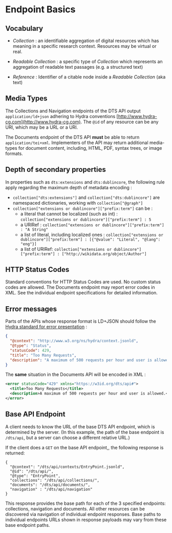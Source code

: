 # Endpoint Basics

## Vocabulary

- *Collection* : an identifiable aggregation of digital resources which has meaning in a specific research context. Resources may be virtual or real.

- *Readable Collection* : a specific type of *Collection* which represents an aggregation of readable text passages (e.g. a structured text)

- *Reference* : Identifier of a citable node inside a *Readable Collection* (aka text)

## Media Types

The Collections and Navigation endpoints of the DTS API output `application/ld+json` adhering to Hydra conventions [http://www.hydra-cg.com](http://www.hydra-cg.com). The `@id` of any resource can be any URI, which may be a URL or a URI.

The Documents endpoint of the DTS API __must__ be able to return `application/tei+xml`.  Implementers of the API may return additional media-types for document content, including, HTML, PDF, syntax trees, or image formats.

## Depth of secondary properties

In properties such as `dts:extensions` and `dts:dublincore`, the following rule apply regarding the maximum depth of metadata encoding :

- `collection["dts:extensions"]` and `collection["dts:dublincore"]` are namespaced dictionaries, working with `collection["@graph"]`
- `collection["extensions or dublincore"]["prefix:term"]` can be :
   - a literal that cannot be localized (such as int) : `collection["extensions or dublincore"]["prefix:term"] : 5`
   - a URIRef : `collection["extensions or dublincore"]["prefix:term"] : "A String"`
   - a list of literal, including localized ones : `collection["extensions or dublincore"]["prefix:term"] : [{"@value": "Literal", "@lang": "eng"}]`
   - a list of URIRef: `collection["extensions or dublincore"]["prefix:term"] : ["http://wikidata.org/object/Author"]`

## HTTP Status Codes

Standard conventions for HTTP Status Codes are used.  No custom status codes are allowed.  The Documents endpoint may report error codes in XML. See the individual endpoint specifications for detailed information.

## Error messages

Parts of the APIs whose response format is LD+JSON should follow the [Hydra standard for error presentation](https://www.hydra-cg.com/spec/latest/core/#description-of-http-status-codes-and-errors) :

```json
{
  "@context": "http://www.w3.org/ns/hydra/context.jsonld",
  "@type": "Status",
  "statusCode": 429,
  "title": "Too Many Requests",
  "description": "A maximum of 500 requests per hour and user is allowed.",
}
```

The **same** situation in the Documents API will be encoded in XML : 

```xml
<error statusCode="429" xmlns="https://w3id.org/dts/api#">
  <title>Too Many Requests</title>
  <description>A maximum of 500 requests per hour and user is allowed.</description>
</error>
```

## Base API Endpoint

A client needs to know the URL of the base DTS API endpoint, which is determined by the server. (In this example, the path of the base endpoint is `/dts/api`, but a server can choose a different relative URL.) 

If the client does a `GET` on the base API endpoint,, the following response is returned:

```
{
  "@context": "/dts/api/contexts/EntryPoint.jsonld",
  "@id": "/dts/api/",
  "@type": "EntryPoint",
  "collections": "/dts/api/collections/",
  "documents": "/dts/api/documents/",
  "navigation" : "/dts/api/navigation"
}
```

This response provides the base path for each of the 3 specified endpoints: collections, navigation and documents. All other resources can be discovered via navigation of individual endpoint responses.  Base paths to individual endpoints URLs shown in response payloads may vary from these base endpoint paths.

